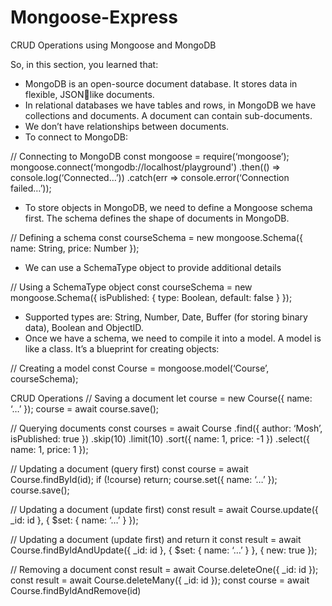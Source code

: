 # Mongoose-Express
CRUD Operations using Mongoose and  MongoDB 

So, in this section, you learned that: 
- MongoDB is an open-source document database. It stores data in flexible, JSONlike documents.
- In relational databases we have tables and rows, in MongoDB we have 
collections and documents. A document can contain sub-documents. 
- We don’t have relationships between documents. 
- To connect to MongoDB:

// Connecting to MongoDB
const mongoose = require(‘mongoose’);
mongoose.connect(‘mongodb://localhost/playground')
 .then(() => console.log(‘Connected…’))
 .catch(err => console.error(‘Connection failed…’));
- To store objects in MongoDB, we need to define a Mongoose schema first. The 
schema defines the shape of documents in MongoDB.

// Defining a schema 
const courseSchema = new mongoose.Schema({ 
 name: String,
 price: Number 
});
- We can use a SchemaType object to provide additional details

// Using a SchemaType object 
const courseSchema = new mongoose.Schema({ 
 isPublished: { type: Boolean, default: false } 
});
- Supported types are: String, Number, Date, Buffer (for storing binary data), 
Boolean and ObjectID. 
- Once we have a schema, we need to compile it into a model. A model is like a 
class. It’s a blueprint for creating objects:


// Creating a model 
const Course = mongoose.model(‘Course’, courseSchema);


CRUD Operations 
// Saving a document 
let course = new Course({ name: ‘…’ });
course = await course.save();


// Querying documents 
const courses = await Course
 .find({ author: ‘Mosh’, isPublished: true })
 .skip(10)
 .limit(10)
 .sort({ name: 1, price: -1 })
 .select({ name: 1, price: 1 });
 
 
// Updating a document (query first) 
const course = await Course.findById(id);
if (!course) return; 
course.set({ name: ‘…’ });
course.save();


// Updating a document (update first) 
const result = await Course.update({ _id: id }, {
 $set: { name: ‘…’ }
});


// Updating a document (update first) and return it
const result = await Course.findByIdAndUpdate({ _id: id }, {
 $set: { name: ‘…’ }
}, { new: true });


// Removing a document 
const result = await Course.deleteOne({ _id: id });
const result = await Course.deleteMany({ _id: id });
const course = await Course.findByIdAndRemove(id)
